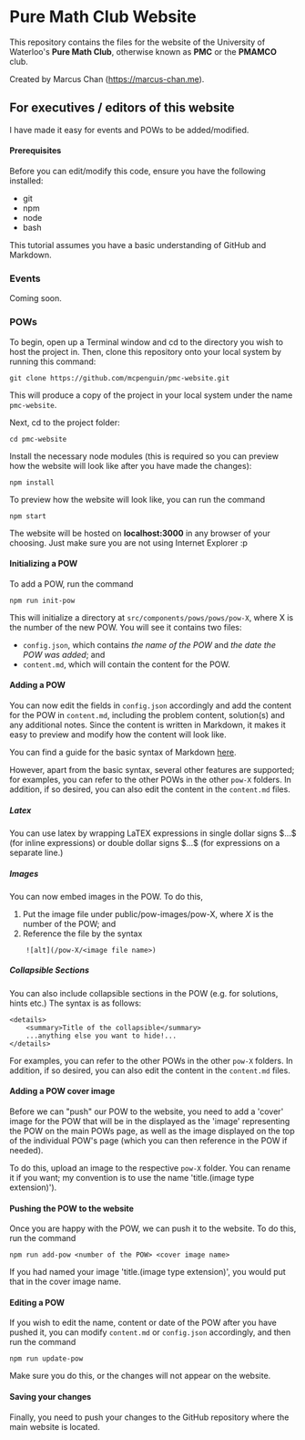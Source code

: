 # Pure Math Club Website

This repository contains the files for the website of the University of Waterloo's **Pure Math Club**, 
otherwise known as **PMC** or the **PMAMCO** club.

Created by Marcus Chan (https://marcus-chan.me).

## For executives / editors of this website

I have made it easy for events and POWs to be added/modified.

#### Prerequisites

Before you can edit/modify this code, ensure you have the following installed:
- git
- npm
- node
- bash

This tutorial assumes you have a basic understanding of GitHub and Markdown.

### Events

Coming soon.

### POWs

To begin, open up a Terminal window and cd to the directory you wish to
host the project in.
Then, clone this repository onto your local system by running this command:
```
git clone https://github.com/mcpenguin/pmc-website.git
```
This will produce a copy of the project in your local system under the name ```pmc-website```.

Next, cd to the project folder:
```
cd pmc-website
```
Install the necessary node modules (this is required so you can preview how the website
will look like after you have made the changes):
```
npm install
```

To preview how the website will look like, you can run the command
```
npm start
```
The website will be hosted on **localhost:3000** in any browser of your choosing. Just make sure you are
not using Internet Explorer :p

#### Initializing a POW

To add a POW, run the command
```
npm run init-pow
```
This will initialize a directory at ```src/components/pows/pows/pow-X```, where X is the number of the
new POW. You will see it contains two files:
- ```config.json```, which contains *the name of the POW* and *the date the POW was added*; and
- ```content.md```, which will contain the content for the POW.


#### Adding a POW
You can now edit the fields in ```config.json``` accordingly and add the content for the POW in ```content.md```,
including the problem content, solution(s) and any additional notes. Since the content is written in Markdown,
it makes it easy to preview and modify how the content will look like. 

You can find a guide for the basic syntax of Markdown [here](https://www.markdownguide.org/basic-syntax/).

However, apart from the basic syntax, several other features are supported;
for examples, you can refer to the other POWs in the other ```pow-X``` folders.
In addition, if so desired, you can also edit the content in the ```content.md``` files.

##### Latex 
You can use latex by wrapping LaTEX expressions in single dollar signs \$...\$ (for inline expressions) or double dollar signs \$$...$$ (for expressions on a separate line.)

##### Images
You can now embed images in the POW. To do this,
1. Put the image file under public/pow-images/pow-X, where *X* is the number of the POW; and
2. Reference the file by the syntax
```
    ![alt](/pow-X/<image file name>)
```

##### Collapsible Sections
You can also include collapsible sections in the POW (e.g. for solutions, hints etc.)
The syntax is as follows:
```
<details>
    <summary>Title of the collapsible</summary>
    ...anything else you want to hide!...
</details>
```

For examples, you can refer to the other POWs in the other ```pow-X``` folders.
In addition, if so desired, you can also edit the content in the ```content.md``` files.

#### Adding a POW cover image
Before we can "push" our POW to the website, you need to add a 'cover' image for the POW that will be
in the displayed as the 'image' representing the POW on the main POWs page, as well as the image displayed
on the top of the individual POW's page (which you can then reference in the POW if needed).

To do this, upload an image to the respective ```pow-X``` folder. You can rename it if you want;
my convention is to use the name 'title.(image type extension)').

#### Pushing the POW to the website
Once you are happy with the POW, we can push it to the website. To do this, run the command
```
npm run add-pow <number of the POW> <cover image name>
```
If you had named your image 'title.(image type extension)', you would put that in the cover image name.

#### Editing a POW
If you wish to edit the name, content or date of the POW after you have pushed it, you can modify
```content.md``` or ```config.json``` accordingly, and then run the command
```
npm run update-pow
```
Make sure you do this, or the changes will not appear on the website.

#### Saving your changes
Finally, you need to push your changes to the GitHub repository where the main website is located.